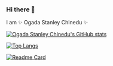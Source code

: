 ### Hi there 👋

I am ✨ Ogada Stanley Chinedu ✨

[![Ogada Stanley Chinedu's GitHub stats](https://github-readme-stats.vercel.app/api?username=chineduogada&count_private=true&show_icons=true&theme=dark)](https://github.com/chineduogada)


[![Top Langs](https://github-readme-stats.vercel.app/api/top-langs/?username=chineduogada&layout=compact&show_icons=true&theme=dark)](https://github.com/chineduogada)


[![Readme Card](https://github-readme-stats.vercel.app/api/pin/?username=chineduogada&repo=react-rapid-carousel&theme=dark)](https://github.com/chineduogada/react-rapid-carousel)
